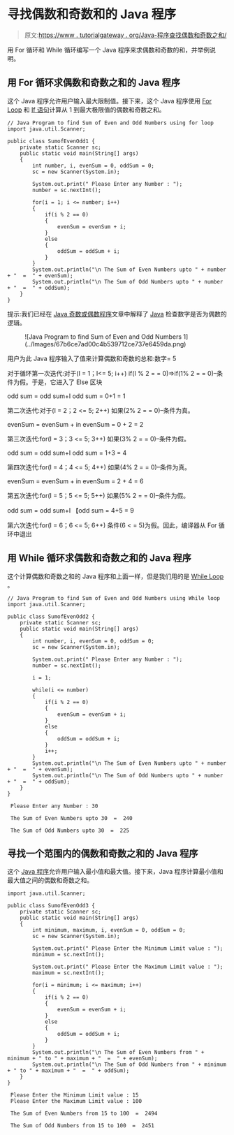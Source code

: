 # 寻找偶数和奇数和的 Java 程序

> 原文:[https://www . tutorialgateway . org/Java-程序查找偶数和奇数之和/](https://www.tutorialgateway.org/java-program-to-find-sum-of-even-and-odd-numbers/)

用 For 循环和 While 循环编写一个 Java 程序来求偶数和奇数的和，并举例说明。

## 用 For 循环求偶数和奇数之和的 Java 程序

这个 Java 程序允许用户输入最大限制值。接下来，这个 Java 程序使用 [For Loop](https://www.tutorialgateway.org/java-for-loop/) 和 [If 语句](https://www.tutorialgateway.org/java-if-statement/)计算从 1 到最大极限值的偶数和奇数之和。

```
// Java Program to find Sum of Even and Odd Numbers using for loop
import java.util.Scanner;

public class SumofEvenOdd1 {
	private static Scanner sc;
	public static void main(String[] args) 
	{
		int number, i, evenSum = 0, oddSum = 0;
		sc = new Scanner(System.in);

		System.out.print(" Please Enter any Number : ");
		number = sc.nextInt();	

		for(i = 1; i <= number; i++)
		{
			if(i % 2 == 0)
			{
				evenSum = evenSum + i; 
			}
			else
			{
				oddSum = oddSum + i;
			}
		}
		System.out.println("\n The Sum of Even Numbers upto " + number + "  =  " + evenSum);
		System.out.println("\n The Sum of Odd Numbers upto " + number + "  =  " + oddSum);
	}
}
```

提示:我们已经在 [Java 奇数或偶数程序](https://www.tutorialgateway.org/java-odd-even-program/)文章中解释了 [Java](https://www.tutorialgateway.org/java-tutorial/) 检查数字是否为偶数的逻辑。

<figure class="wp-block-image">![Java Program to find Sum of Even and Odd Numbers 1](../Images/67b6ce7ad00c4b539712ce737e6459da.png)</figure>

用户为此 Java 程序输入了值来计算偶数和奇数的总和:数字= 5

对于循环第一次迭代:对于(I = 1；I<= 5; i++)
if(I % 2 = = 0)=>if(1% 2 = = 0)–条件为假。于是，它进入了 Else 区块

odd sum = odd sum+I
odd sum = 0+1 = 1

第二次迭代:对于(I = 2；2 <= 5; 2++)
如果(2% 2 = = 0)–条件为真。

evenSum = evenSum + in
evenSum = 0 + 2 = 2

第三次迭代:for(I = 3；3 <= 5; 3++)
如果(3% 2 = = 0)–条件为假。

odd sum = odd sum+I
odd sum = 1+3 = 4

第四次迭代:for(I = 4；4 <= 5; 4++)
如果(4% 2 = = 0)–条件为真。

evenSum = evenSum + in
evenSum = 2 + 4 = 6

第五次迭代:for(I = 5；5 <= 5; 5++)
如果(5% 2 = = 0)–条件为假。

odd sum = odd sum+I
【odd sum = 4+5 = 9

第六次迭代:for(I = 6；6 <= 5; 6++)
条件(6 < = 5)为假。因此，编译器从 For 循环中退出

## 用 While 循环求偶数和奇数之和的 Java 程序

这个计算偶数和奇数之和的 Java 程序和上面一样，但是我们用的是 [While Loop](https://www.tutorialgateway.org/java-while-loop/) 。

```
// Java Program to find Sum of Even and Odd Numbers using While loop
import java.util.Scanner;

public class SumofEvenOdd2 {
	private static Scanner sc;
	public static void main(String[] args) 
	{
		int number, i, evenSum = 0, oddSum = 0;
		sc = new Scanner(System.in);

		System.out.print(" Please Enter any Number : ");
		number = sc.nextInt();	

		i = 1;

		while(i <= number)
		{
			if(i % 2 == 0)
			{
				evenSum = evenSum + i; 
			}
			else
			{
				oddSum = oddSum + i;
			}
			i++;
		}
		System.out.println("\n The Sum of Even Numbers upto " + number + "  =  " + evenSum);
		System.out.println("\n The Sum of Odd Numbers upto " + number + "  =  " + oddSum);
	}
}
```

```
 Please Enter any Number : 30

 The Sum of Even Numbers upto 30  =  240

 The Sum of Odd Numbers upto 30  =  225
```

## 寻找一个范围内的偶数和奇数之和的 Java 程序

这个 [Java 程序](https://www.tutorialgateway.org/learn-java-programs/)允许用户输入最小值和最大值。接下来，Java 程序计算最小值和最大值之间的偶数和奇数之和。

```
import java.util.Scanner;

public class SumofEvenOdd3 {
	private static Scanner sc;
	public static void main(String[] args) 
	{
		int minimum, maximum, i, evenSum = 0, oddSum = 0;
		sc = new Scanner(System.in);

		System.out.print(" Please Enter the Minimum Limit value : ");
		minimum = sc.nextInt();	

		System.out.print(" Please Enter the Maximum Limit value : ");
		maximum = sc.nextInt();

		for(i = minimum; i <= maximum; i++)
		{
			if(i % 2 == 0)
			{
				evenSum = evenSum + i; 
			}
			else
			{
				oddSum = oddSum + i;
			}
		}
		System.out.println("\n The Sum of Even Numbers from " + minimum + " to " + maximum + "  =  " + evenSum);
		System.out.println("\n The Sum of Odd Numbers from " + minimum + " to " + maximum + "  =  " + oddSum);
	}
}
```

```
 Please Enter the Minimum Limit value : 15
 Please Enter the Maximum Limit value : 100

 The Sum of Even Numbers from 15 to 100  =  2494

 The Sum of Odd Numbers from 15 to 100  =  2451
```